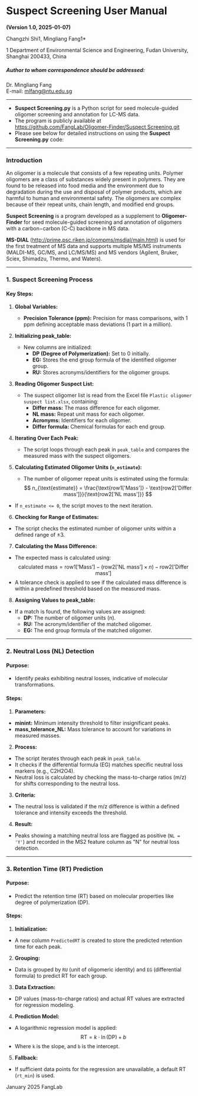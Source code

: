 # **Suspect Screening User Manual**

**(Version 1.0, 2025-01-07)**

Changzhi Shi1, Mingliang Fang1*

1 Department of Environmental Science and Engineering, Fudan University, Shanghai 200433, China

##### Author to whom correspondence should be addressed:

Dr. Mingliang Fang  
E-mail: mlfang@ntu.edu.sg

---

- **Suspect Screening.py** is a Python script for seed molecule-guided oligomer screening and annotation for LC-MS data. 
- The program is publicly available at [https://github.com/FangLab/Oligomer-Finder/Suspect Screening.git](https://github.com/FangLab/Oligomer-Finder/Suspect%20Screening.git)
- Please see below for detailed instructions on using the **Suspect Screening.py** code:

---

### **Introduction**

An oligomer is a molecule that consists of a few repeating units. Polymer oligomers are a class of substances widely present in polymers. They are found to be released into food media and the environment due to degradation during the use and disposal of polymer products, which are harmful to human and environmental safety. The oligomers are complex because of their repeat units, chain length, and modified end groups.

**Suspect Screening** is a program developed as a supplement to **Oligomer-Finder** for seed molecule-guided screening and annotation of oligomers with a carbon−carbon (C-C) backbone in MS data.

**MS-DIAL** (http://prime.psc.riken.jp/compms/msdial/main.html) is used for the first treatment of MS data and supports multiple MS/MS instruments (MALDI-MS, GC/MS, and LC/MS/MS) and MS vendors (Agilent, Bruker, Sciex, Shimadzu, Thermo, and Waters).

---

### 1. Suspect Screening Process

#### Key Steps:
1. **Global Variables:**
   - **Precision Tolerance (ppm):** Precision for mass comparisons, with 1 ppm defining acceptable mass deviations (1 part in a million).
   
2. **Initializing peak_table:**
   - New columns are initialized:
     - **DP (Degree of Polymerization):** Set to 0 initially.
     - **EG:** Stores the end group formula of the identified oligomer group.
     - **RU:** Stores acronyms/identifiers for the oligomer groups.
     
3. **Reading Oligomer Suspect List:**
   - The suspect oligomer list is read from the Excel file `Plastic oligomer suspect list.xlsx`, containing:
     - **Differ mass:** The mass difference for each oligomer.
     - **NL mass:** Repeat unit mass for each oligomer.
     - **Acronyms:** Identifiers for each oligomer.
     - **Differ formula:** Chemical formulas for each end group.

4. **Iterating Over Each Peak:**
   - The script loops through each peak in `peak_table` and compares the measured mass with the suspect oligomers.

5. **Calculating Estimated Oligomer Units (`n_estimate`):**
   - The number of oligomer repeat units is estimated using the formula:
   $$
   n_{\text{estimate}} = \frac{\text{row1['Mass']} - \text{row2['Differ mass']}}{\text{row2['NL mass']}}
   $$
- If `n_estimate <= 0`, the script moves to the next iteration.

6. **Checking for Range of Estimates:**
- The script checks the estimated number of oligomer units within a defined range of ±3.

7. **Calculating the Mass Difference:**
- The expected mass is calculated using:
$$
\text{calculated mass} = \text{row1['Mass']} - (\text{row2['NL mass']} \times n) - \text{row2['Differ mass']}
$$
- A tolerance check is applied to see if the calculated mass difference is within a predefined threshold based on the measured mass.

8. **Assigning Values to peak_table:**
- If a match is found, the following values are assigned:
  - **DP:** The number of oligomer units (n).
  - **RU:** The acronym/identifier of the matched oligomer.
  - **EG:** The end group formula of the matched oligomer.

---

### 2. Neutral Loss (NL) Detection

#### Purpose:
- Identify peaks exhibiting neutral losses, indicative of molecular transformations.

#### Steps:
1. **Parameters:**
- **minint:** Minimum intensity threshold to filter insignificant peaks.
- **mass_tolerance_NL:** Mass tolerance to account for variations in measured masses.

2. **Process:**
- The script iterates through each peak in `peak_table`.
- It checks if the differential formula (EG) matches specific neutral loss markers (e.g., C2H2O4).
- Neutral loss is calculated by checking the mass-to-charge ratios (m/z) for shifts corresponding to the neutral loss.

3. **Criteria:**
- The neutral loss is validated if the m/z difference is within a defined tolerance and intensity exceeds the threshold.

4. **Result:**
- Peaks showing a matching neutral loss are flagged as positive (`NL = 'Y'`) and recorded in the MS2 feature column as "N" for neutral loss detection.

---

### 3. Retention Time (RT) Prediction

#### Purpose:
- Predict the retention time (RT) based on molecular properties like degree of polymerization (DP).

#### Steps:
1. **Initialization:**
- A new column `PredictedRT` is created to store the predicted retention time for each peak.

2. **Grouping:**
- Data is grouped by `RU` (unit of oligomeric identity) and `EG` (differential formula) to predict RT for each group.

3. **Data Extraction:**
- DP values (mass-to-charge ratios) and actual RT values are extracted for regression modeling.

4. **Prediction Model:**
- A logarithmic regression model is applied:
$$
\text{RT} = k \cdot \ln(\text{DP}) + b
$$
- Where `k` is the slope, and `b` is the intercept.

5. **Fallback:**
- If sufficient data points for the regression are unavailable, a default RT (`rt_min`) is used.
  
January 2025
FangLab

